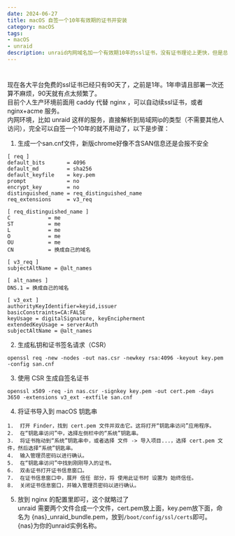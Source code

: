 ```yaml
---
date: 2024-06-27
title: macOS 自签一个10年有效期的证书并安装
category: macOS
tags:
- macOS
- unraid
description: unraid内网域名加一个有效期10年的ssl证书，没有证书理论上更快，但是总是有不安全的提示，好多网上的教程都没有实操性了
---
```

# 

现在各大平台免费的ssl证书已经只有90天了，之前是1年。1年申请且部署一次还算不麻烦，90天就有点太频繁了。    
目前个人生产环境前面用 caddy 代替 nginx ，可以自动续ssl证书，或者 nginx+acme 服务。  
内网环境，比如 unraid 这样的服务，直接解析到局域网ip的类型（不需要其他人访问），完全可以自签一个10年的就不用动了，以下是步骤：
1. 生成一个san.cnf文件，新版chrome好像不含SAN信息还是会报不安全
```
[ req ]
default_bits       = 4096
default_md         = sha256
default_keyfile    = key.pem
prompt             = no
encrypt_key        = no
distinguished_name = req_distinguished_name
req_extensions     = v3_req

[ req_distinguished_name ]
C            = me
ST           = me
L            = me
O            = me
OU           = me
CN           = 换成自己的域名

[ v3_req ]
subjectAltName = @alt_names

[ alt_names ]
DNS.1 = 换成自己的域名

[ v3_ext ]
authorityKeyIdentifier=keyid,issuer
basicConstraints=CA:FALSE
keyUsage = digitalSignature, keyEncipherment
extendedKeyUsage = serverAuth
subjectAltName = @alt_names
```
2.  生成私钥和证书签名请求（CSR）
```shell
openssl req -new -nodes -out nas.csr -newkey rsa:4096 -keyout key.pem -config san.cnf
```
3. 使用 CSR 生成自签名证书
```shell
openssl x509 -req -in nas.csr -signkey key.pem -out cert.pem -days 3650 -extensions v3_ext -extfile san.cnf
```
4. 将证书导入到 macOS 钥匙串
```
1.	打开 Finder，找到 cert.pem 文件并双击它。这将打开“钥匙串访问”应用程序。
2.	在“钥匙串访问”中，选择左侧栏中的“系统”钥匙串。
3.	将证书拖动到“系统”钥匙串中，或者选择 文件 -> 导入项目...，选择 cert.pem 文件，然后选择“系统”钥匙串。
4.	输入管理员密码以进行确认。
5.	在“钥匙串访问”中找到刚刚导入的证书。
6.	双击证书打开证书信息窗口。
7.	在证书信息窗口中，展开 信任 部分，将 使用此证书时 设置为 始终信任。
8.	关闭证书信息窗口，并输入管理员密码以进行确认。
```
5. 放到 nginx 的配置里即可，这个就略过了  
unraid 需要两个文件合成一个文件，cert.pem放上面，key.pem放下面，命名为 {nas}_unraid_bundle.pem，放到`/boot/config/ssl/certs`即可。  
{nas}为你的unraid实例名称。
